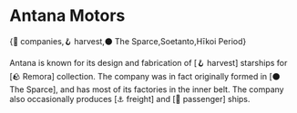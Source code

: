 # Antana Motors

{🏢 companies,🪝 harvest,⚫ The Sparce,Soetanto,Hīkoi Period}

Antana is known for its design and fabrication of [🪝 harvest] starships for [🪨 Remora] collection. The company was in fact originally formed in [⚫ The Sparce], and has most of its factories in the inner belt. The company also occasionally produces [⚓ freight] and [💺 passenger] ships.

